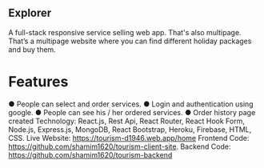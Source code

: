 ## Explorer
 A full-stack responsive service selling web app. That's also multipage. That’s a multipage website where you can find different holiday packages and buy them.
# Features
●	People can select and order services.
●	Login and authentication using google.
●	People can see his / her ordered services.
●	Order history page created
Technology: React.js, Rest Api, React Router, React Hook Form, Node.js, Express.js, MongoDB, React Bootstrap, Heroku, Firebase, HTML, CSS.
 Live Website: https://tourism-d1946.web.app/home
 Frontend Code: https://github.com/shamim1620/tourism-client-site.
 Backend Code: https://github.com/shamim1620/tourism-backend 
